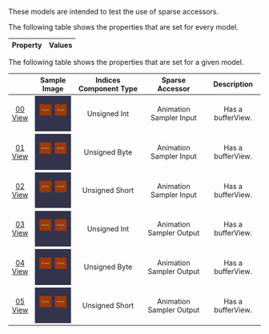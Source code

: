 These models are intended to test the use of sparse accessors.  

The following table shows the properties that are set for every model.  

| Property | **Values** |
| :---: | :---: |

 
The following table shows the properties that are set for a given model.  

|   | Sample Image | Indices Component Type | Sparse Accessor | Description |
| :---: | :---: | :---: | :---: | :---: |
| [00](SparseAccessors_00.gltf)<br>[View](https://bghgary.github.io/glTF-Assets-Viewer/?type=Positive&folder=25&model=0) | [<img src="Figures/Thumbnails/SparseAccessors_00.gif" align="middle">](Figures/SampleImages/SparseAccessors_00.gif) | Unsigned Int | Animation Sampler Input | Has a bufferView. |
| [01](SparseAccessors_01.gltf)<br>[View](https://bghgary.github.io/glTF-Assets-Viewer/?type=Positive&folder=25&model=1) | [<img src="Figures/Thumbnails/SparseAccessors_01.gif" align="middle">](Figures/SampleImages/SparseAccessors_01.gif) | Unsigned Byte | Animation Sampler Input | Has a bufferView. |
| [02](SparseAccessors_02.gltf)<br>[View](https://bghgary.github.io/glTF-Assets-Viewer/?type=Positive&folder=25&model=2) | [<img src="Figures/Thumbnails/SparseAccessors_02.gif" align="middle">](Figures/SampleImages/SparseAccessors_02.gif) | Unsigned Short | Animation Sampler Input | Has a bufferView. |
| [03](SparseAccessors_03.gltf)<br>[View](https://bghgary.github.io/glTF-Assets-Viewer/?type=Positive&folder=25&model=3) | [<img src="Figures/Thumbnails/SparseAccessors_03.gif" align="middle">](Figures/SampleImages/SparseAccessors_03.gif) | Unsigned Int | Animation Sampler Output | Has a bufferView. |
| [04](SparseAccessors_04.gltf)<br>[View](https://bghgary.github.io/glTF-Assets-Viewer/?type=Positive&folder=25&model=4) | [<img src="Figures/Thumbnails/SparseAccessors_04.gif" align="middle">](Figures/SampleImages/SparseAccessors_04.gif) | Unsigned Byte | Animation Sampler Output | Has a bufferView. |
| [05](SparseAccessors_05.gltf)<br>[View](https://bghgary.github.io/glTF-Assets-Viewer/?type=Positive&folder=25&model=5) | [<img src="Figures/Thumbnails/SparseAccessors_05.gif" align="middle">](Figures/SampleImages/SparseAccessors_05.gif) | Unsigned Short | Animation Sampler Output | Has a bufferView. |
 
